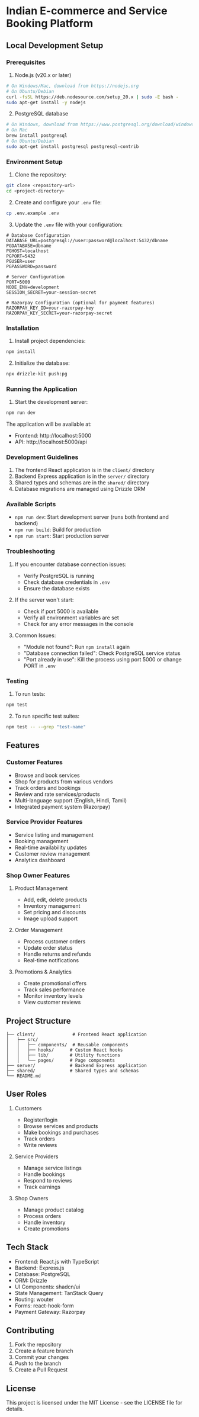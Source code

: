 # Indian E-commerce and Service Booking Platform

## Local Development Setup

### Prerequisites

1. Node.js (v20.x or later)
```bash
# On Windows/Mac, download from https://nodejs.org
# On Ubuntu/Debian
curl -fsSL https://deb.nodesource.com/setup_20.x | sudo -E bash -
sudo apt-get install -y nodejs
```

2. PostgreSQL database
```bash
# On Windows, download from https://www.postgresql.org/download/windows/
# On Mac
brew install postgresql
# On Ubuntu/Debian
sudo apt-get install postgresql postgresql-contrib
```

### Environment Setup

1. Clone the repository:
```bash
git clone <repository-url>
cd <project-directory>
```

2. Create and configure your `.env` file:
```bash
cp .env.example .env
```

3. Update the `.env` file with your configuration:
```env
# Database Configuration
DATABASE_URL=postgresql://user:password@localhost:5432/dbname
PGDATABASE=dbname
PGHOST=localhost
PGPORT=5432
PGUSER=user
PGPASSWORD=password

# Server Configuration
PORT=5000
NODE_ENV=development
SESSION_SECRET=your-session-secret

# Razorpay Configuration (optional for payment features)
RAZORPAY_KEY_ID=your-razorpay-key
RAZORPAY_KEY_SECRET=your-razorpay-secret
```

### Installation

1. Install project dependencies:
```bash
npm install
```

2. Initialize the database:
```bash
npx drizzle-kit push:pg
```

### Running the Application

1. Start the development server:
```bash
npm run dev
```

The application will be available at:
- Frontend: http://localhost:5000
- API: http://localhost:5000/api

### Development Guidelines

1. The frontend React application is in the `client/` directory
2. Backend Express application is in the `server/` directory
3. Shared types and schemas are in the `shared/` directory
4. Database migrations are managed using Drizzle ORM

### Available Scripts

- `npm run dev`: Start development server (runs both frontend and backend)
- `npm run build`: Build for production
- `npm run start`: Start production server

### Troubleshooting

1. If you encounter database connection issues:
   - Verify PostgreSQL is running
   - Check database credentials in `.env`
   - Ensure the database exists

2. If the server won't start:
   - Check if port 5000 is available
   - Verify all environment variables are set
   - Check for any error messages in the console

3. Common Issues:
   - "Module not found": Run `npm install` again
   - "Database connection failed": Check PostgreSQL service status
   - "Port already in use": Kill the process using port 5000 or change PORT in `.env`

### Testing

1. To run tests:
```bash
npm test
```

2. To run specific test suites:
```bash
npm test -- --grep "test-name"
```

## Features

### Customer Features
- Browse and book services
- Shop for products from various vendors
- Track orders and bookings
- Review and rate services/products
- Multi-language support (English, Hindi, Tamil)
- Integrated payment system (Razorpay)

### Service Provider Features
- Service listing and management
- Booking management
- Real-time availability updates
- Customer review management
- Analytics dashboard

### Shop Owner Features
1. Product Management
   - Add, edit, delete products
   - Inventory management
   - Set pricing and discounts
   - Image upload support

2. Order Management
   - Process customer orders
   - Update order status
   - Handle returns and refunds
   - Real-time notifications

3. Promotions & Analytics
   - Create promotional offers
   - Track sales performance
   - Monitor inventory levels
   - View customer reviews

## Project Structure

```
├── client/              # Frontend React application
│   ├── src/
│   │   ├── components/  # Reusable components
│   │   ├── hooks/      # Custom React hooks
│   │   ├── lib/        # Utility functions
│   │   └── pages/      # Page components
├── server/             # Backend Express application
├── shared/             # Shared types and schemas
└── README.md
```

## User Roles

1. Customers
   - Register/login
   - Browse services and products
   - Make bookings and purchases
   - Track orders
   - Write reviews

2. Service Providers
   - Manage service listings
   - Handle bookings
   - Respond to reviews
   - Track earnings

3. Shop Owners
   - Manage product catalog
   - Process orders
   - Handle inventory
   - Create promotions

## Tech Stack

- Frontend: React.js with TypeScript
- Backend: Express.js
- Database: PostgreSQL
- ORM: Drizzle
- UI Components: shadcn/ui
- State Management: TanStack Query
- Routing: wouter
- Forms: react-hook-form
- Payment Gateway: Razorpay

## Contributing

1. Fork the repository
2. Create a feature branch
3. Commit your changes
4. Push to the branch
5. Create a Pull Request

## License

This project is licensed under the MIT License - see the LICENSE file for details.
